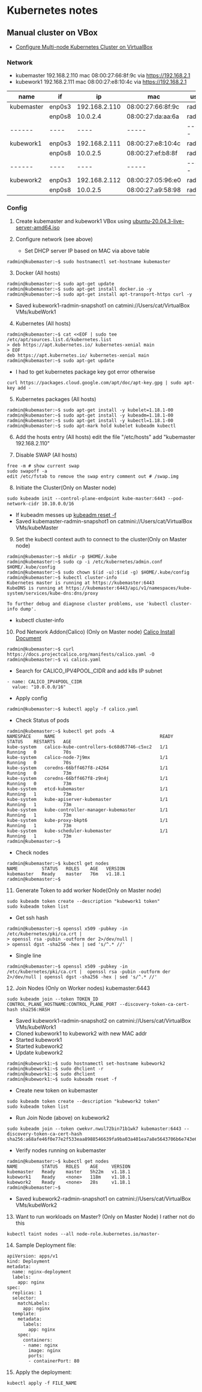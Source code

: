 # Kubernetes notes

## Manual cluster on VBox
- [Configure Multi-node Kubernetes Cluster on VirtualBox](https://www.youtube.com/watch?v=EHDDm_iR1Fs)

### Network
- kubemaster 192.168.2.110 mac 08:00:27:66:8f:9c via https://192.168.2.1
- kubework1  192.168.2.111 mac 08:00:27:e8:10:4c via https://192.168.2.1

| name | if | ip | mac | user | nettype |
|------|----|----|-----|------|------|
| kubemaster | enp0s3 | 192.168.2.110 | 08:00:27:66:8f:9c | radmin | bridged |
|  | enp0s8 | 10.0.2.4 | 08:00:27:da:aa:6a | radmin | k8sNat |
|------|----|----|-----|------|------|
| kubework1 | enp0s3 | 192.168.2.111 | 08:00:27:e8:10:4c | radmin | bridged |
|  | enp0s8 | 10.0.2.5 | 08:00:27:ef:b8:8f | radmin | k8sNat |
|------|----|----|-----|------|------|
| kubework2 | enp0s3 | 192.168.2.112 | 08:00:27:05:96:e0 | radmin | bridged |
|  | enp0s8 | 10.0.2.5 | 08:00:27:a9:58:98 | radmin | k8sNat |

### Config
1. Create kubemaster and kubework1 VBox using [ubuntu-20.04.3-live-server-amd64.iso](https://ubuntu.com/download/server)

2. Configure network (see above)
   - Set DHCP server IP based on MAC via above table
```
radmin@kubemaster:~$ sudo hostnamectl set-hostname kubemaster
```

3. Docker (All hosts)
```
radmin@kubemaster:~$ sudo apt-get update
radmin@kubemaster:~$ sudo apt-get install docker.io -y
radmin@kubemaster:~$ sudo apt-get install apt-transport-https curl -y
```
   - Saved kubework1-radmin-snapshot1 on catmini://Users/cat/VirtualBox VMs/kubeWork1

4. Kubernetes (All hosts)
```
radmin@kubemaster:~$ cat <<EOF | sudo tee /etc/apt/sources.list.d/kubernetes.list 
> deb https://apt.kubernetes.io/ kubernetes-xenial main
> EOF
deb https://apt.kubernetes.io/ kubernetes-xenial main
radmin@kubemaster:~$ sudo apt-get update
```
   - I had to get kubernetes package key got error otherwise
```
curl https://packages.cloud.google.com/apt/doc/apt-key.gpg | sudo apt-key add -
```

5. Kubernetes packages (All hosts)
```
radmin@kubemaster:~$ sudo apt-get install -y kubelet=1.18.1-00
radmin@kubemaster:~$ sudo apt-get install -y kubeadm=1.18.1-00
radmin@kubemaster:~$ sudo apt-get install -y kubectl=1.18.1-00
radmin@kubemaster:~$ sudo apt-mark hold kubelet kubeadm kubectl
```

6. Add the hosts entry (All hosts) edit the file "/etc/hosts" add "kubemaster 192.168.2.110"

7. Disable SWAP (All hosts)
```
free -m # show current swap
sudo swapoff -a
edit /etc/fstab to remove the swap entry comment out # /swap.img
```

8. Initiate the Cluster(Only on Master node)
```
sudo kubeadm init --control-plane-endpoint kube-master:6443 --pod-network-cidr 10.10.0.0/16
```
   - If kubeadm messes up [kubeadm reset -f](https://kubernetes.io/docs/reference/setup-tools/kubeadm/kubeadm-reset/)
   - Saved kubemaster-radmin-snapshot1 on catmini://Users/cat/VirtualBox VMs/kubeMaster

9. Set the kubectl context auth to connect to the cluster(Only on Master node)
```
radmin@kubemaster:~$ mkdir -p $HOME/.kube
radmin@kubemaster:~$ sudo cp -i /etc/kubernetes/admin.conf $HOME/.kube/config
radmin@kubemaster:~$ sudo chown $(id -u):$(id -g) $HOME/.kube/config
radmin@kubemaster:~$ kubectl cluster-info
Kubernetes master is running at https://kubemaster:6443
KubeDNS is running at https://kubemaster:6443/api/v1/namespaces/kube-system/services/kube-dns:dns/proxy

To further debug and diagnose cluster problems, use 'kubectl cluster-info dump'.
```
   - kubectl cluster-info

10. Pod Network Addon(Calico) (Only on Master node) [Calico Install Document](https://docs.projectcalico.org/getting-started/kubernetes/self-managed-onprem/onpremises#install-calico-with-kubernetes-api-datastore-50-nodes-or-less)
```
radmin@kubemaster:~$ curl https://docs.projectcalico.org/manifests/calico.yaml -O
radmin@kubemaster:~$ vi calico.yaml
```
   - Search for CALICO_IPV4POOL_CIDR and add k8s IP subnet
```
- name: CALICO_IPV4POOL_CIDR
  value: "10.0.0.0/16"
```
   - Apply config
```
radmin@kubemaster:~$ kubectl apply -f calico.yaml
```
   - Check Status of pods
```
radmin@kubemaster:~$ kubectl get pods -A
NAMESPACE     NAME                                       READY   STATUS    RESTARTS   AGE
kube-system   calico-kube-controllers-6c68d67746-c5xc2   1/1     Running   0          70s
kube-system   calico-node-7j9mx                          1/1     Running   0          70s
kube-system   coredns-66bff467f8-z4264                   1/1     Running   0          73m
kube-system   coredns-66bff467f8-z9n4j                   1/1     Running   0          73m
kube-system   etcd-kubemaster                            1/1     Running   1          73m
kube-system   kube-apiserver-kubemaster                  1/1     Running   1          73m
kube-system   kube-controller-manager-kubemaster         1/1     Running   1          73m
kube-system   kube-proxy-bkpt6                           1/1     Running   1          73m
kube-system   kube-scheduler-kubemaster                  1/1     Running   1          73m
radmin@kubemaster:~$ 
```
   - Check nodes
```
radmin@kubemaster:~$ kubectl get nodes
NAME         STATUS   ROLES    AGE   VERSION
kubemaster   Ready    master   76m   v1.18.1
radmin@kubemaster:~$ 
```

11. Generate Token to add worker Node(Only on Master node)

```
sudo kubeadm token create --description "kubework1 token"
sudo kubeadm token list
```
   - Get ssh hash
```
radmin@kubemaster:~$ openssl x509 -pubkey -in /etc/kubernetes/pki/ca.crt | 
> openssl rsa -pubin -outform der 2>/dev/null |
> openssl dgst -sha256 -hex | sed 's/^.* //'
```
   - Single line
```
radmin@kubemaster:~$ openssl x509 -pubkey -in /etc/kubernetes/pki/ca.crt |  openssl rsa -pubin -outform der 2>/dev/null | openssl dgst -sha256 -hex | sed 's/^.* //'
```

12. Join Nodes (Only on Worker nodes) kubemaster:6443
```
sudo kubeadm join --token TOKEN_ID CONTROL_PLANE_HOSTNAME:CONTROL_PLANE_PORT --discovery-token-ca-cert-hash sha256:HASH
```
   - Saved kubework1-radmin-snapshot2 on catmini://Users/cat/VirtualBox VMs/kubeWork1
   - Cloned kubework1 to kubework2 with new MAC addr
   - Started kubework1
   - Started kubework2
   - Update kubework2
   ```
   radmin@kubework1:~$ sudo hostnamectl set-hostname kubework2
   radmin@kubework1:~$ sudo dhclient -r
   radmin@kubework1:~$ sudo dhclient
   radmin@kubework1:~$ sudo kubeadm reset -f
   ```
   - Create new token on kubemaster
   ```
   sudo kubeadm token create --description "kubework2 token"
   sudo kubeadm token list
   ```
   - Run Join Node (above) on kubework2
   ```
   sudo kubeadm join --token cwekvr.nwul72bin71b1wk7 kubemaster:6443 --discovery-token-ca-cert-hash sha256:a68afe46f0e77e2f533eaa8988546639fa9ba03a401ea7a8e5643706b6e743e6
   ```
   - Verify nodes running on kubemaster
   ```   
   radmin@kubemaster:~$ kubectl get nodes
   NAME         STATUS   ROLES    AGE     VERSION
   kubemaster   Ready    master   5h22m   v1.18.1
   kubework1    Ready    <none>   118m    v1.18.1
   kubework2    Ready    <none>   28s     v1.18.1
   radmin@kubemaster:~$ 
   ```
   - Saved kubework2-radmin-snapshot1 on catmini://Users/cat/VirtualBox VMs/kubeWork2

13. Want to run workloads on Master? (Only on Master Node) I rather not do this
```
kubectl taint nodes --all node-role.kubernetes.io/master-
```

14. Sample Deployment file:
```
apiVersion: apps/v1
kind: Deployment
metadata:
  name: nginx-deployment
  labels:
    app: nginx
spec:
  replicas: 1
  selector:
    matchLabels:
      app: nginx
  template:
    metadata:
      labels:
        app: nginx
    spec:
      containers:
      - name: nginx
        image: nginx
        ports:
        - containerPort: 80
```

15. Apply the deployment:
```
kubectl apply -f FILE_NAME
```

